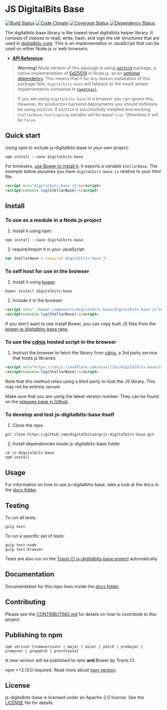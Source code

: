 # JS DigitalBits Base

[![Build Status](https://travis-ci.org/digitalbitsorg/js-digitalbits-base.svg)](https://travis-ci.org/digitalbitsorg/js-digitalbits-base)
[![Code Climate](https://codeclimate.com/github/digitalbitsorg/js-digitalbits-base/badges/gpa.svg)](https://codeclimate.com/github/digitalbitsorg/js-digitalbits-base)
[![Coverage Status](https://coveralls.io/repos/digitalbitsorg/js-digitalbits-base/badge.svg?branch=master&service=github)](https://coveralls.io/github/digitalbitsorg/js-digitalbits-base?branch=master)
[![Dependency Status](https://david-dm.org/digitalbitsorg/js-digitalbits-base.svg)](https://david-dm.org/digitalbits/js-digitalbits-base)

The digitalbits-base library is the lowest-level digitalbits helper library.  It consists of classes
to read, write, hash, and sign the xdr structures that are used in [digitalbits-core](https://github.com/DigitalBitsOrg/digitalbits-core).
This is an implementation in JavaScript that can be used on either Node.js or web browsers.

* **[API Reference](https://digitalbits.github.io/js-digitalbits-base/)**

> **Warning!** Node version of this package is using [`ed25519`](https://www.npmjs.com/package/ed25519) package, a native implementation of [Ed25519](https://ed25519.cr.yp.to/) in Node.js, as an [optional dependency](https://docs.npmjs.com/files/package.json#optionaldependencies). This means that if for any reason installation of this package fails, `digitalbits-base` will fallback to the much slower implementation contained in [`tweetnacl`](https://www.npmjs.com/package/tweetnacl).
>
> If you are using `digitalbits-base` in a browser you can ignore this. However, for production backend deployments you should definitely be using `ed25519`. If `ed25519` is successfully installed and working `StellarBase.FastSigning` variable will be equal `true`. Otherwise it will be `false`.

## Quick start

Using npm to include js-digitalbits-base in your own project:
```shell
npm install --save digitalbits-base
```

For browsers, [use Bower to install it](#to-use-in-the-browser). It exports a
variable `StellarBase`. The example below assumes you have `digitalbits-base.js`
relative to your html file.

```html
<script src="digitalbits-base.js"></script>
<script>console.log(StellarBase);</script>
```

## Install

### To use as a module in a Node.js project
1. Install it using npm:

  ```shell
  npm install --save digitalbits-base
  ```
2. require/import it in your JavaScript:

  ```js
  var StellarBase = require('digitalbits-base');
  ```

### To self host for use in the browser
1. Install it using [bower](http://bower.io):

  ```shell
  bower install digitalbits-base
  ```

2. Include it in the browser:

  ```html
  <script src="./bower_components/digitalbits-base/digitalbits-base.js"></script>
  <script>console.log(StellarBase);</script>
  ```

If you don't want to use install Bower, you can copy built JS files from the [bower-js-digitalbits-base repo](https://github.com/digitalbitsorg/bower-js-digitalbits-base).

### To use the [cdnjs](https://cdnjs.com/libraries/digitalbits-base) hosted script in the browser
1. Instruct the browser to fetch the library from [cdnjs](https://cdnjs.com/libraries/digitalbits-base), a 3rd party service that hosts js libraries:

  ```html
  <script src="https://cdnjs.cloudflare.com/ajax/libs/digitalbits-base/{version}/digitalbits-base.js"></script>
  <script>console.log(StellarBase);</script>
  ```

Note that this method relies using a third party to host the JS library. This may not be entirely secure.

Make sure that you are using the latest version number. They can be found on the [releases page in Github](https://github.com/digitalbitsorg/js-digitalbits-base/releases).

### To develop and test js-digitalbits-base itself
1. Clone the repo

  ```shell
  git clone https://github.com/digitalbitsorg/js-digitalbits-base.git
  ```
2. Install dependencies inside js-digitalbits-base folder

  ```shell
  cd js-digitalbits-base
  npm install
  ```

## Usage
For information on how to use js-digitalbits-base, take a look at the docs in the [docs folder](./docs).

## Testing
To run all tests:
```shell
gulp test
```

To run a specific set of tests:
```shell
gulp test:node
gulp test:browser
```

Tests are also run on the [Travis CI js-digitalbits-base project](https://travis-ci.org/digitalbitsorg/js-digitalbits-base) automatically.

## Documentation
Documentation for this repo lives inside the [docs folder](./docs).

## Contributing
Please see the [CONTRIBUTING.md](./CONTRIBUTING.md) for details on how to contribute to this project.

## Publishing to npm
```
npm version [<newversion> | major | minor | patch | premajor | preminor | prepatch | prerelease]
```
A new version will be published to npm **and** Bower by Travis CI.

npm >=2.13.0 required.
Read more about [npm version](https://docs.npmjs.com/cli/version).

## License
js-digitalbits-base is licensed under an Apache-2.0 license. See the [LICENSE](./LICENSE) file for details.
